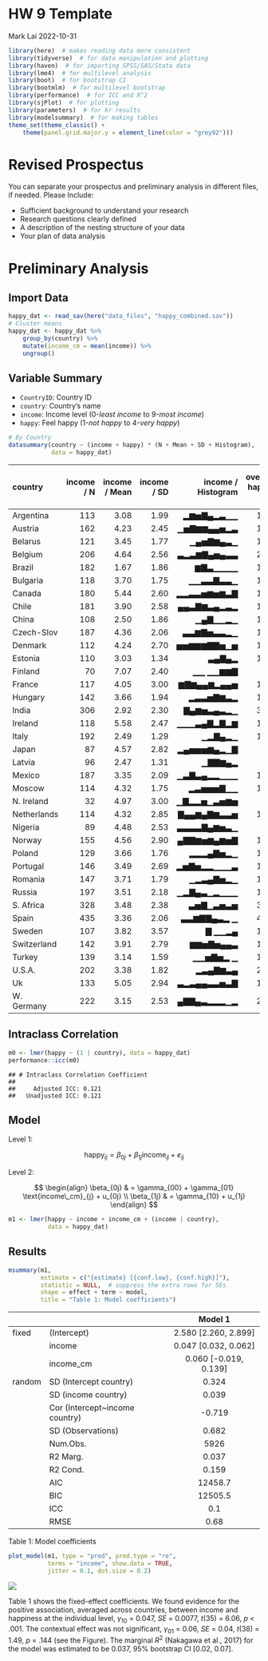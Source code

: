 HW 9 Template
================
Mark Lai
2022-10-31

``` r
library(here)  # makes reading data more consistent
library(tidyverse)  # for data manipulation and plotting
library(haven)  # for importing SPSS/SAS/Stata data
library(lme4)  # for multilevel analysis
library(boot)  # for bootstrap CI
library(bootmlm)  # for multilevel bootstrap
library(performance)  # for ICC and R^2
library(sjPlot)  # for plotting
library(parameters)  # for kr results
library(modelsummary)  # for making tables
theme_set(theme_classic() +
    theme(panel.grid.major.y = element_line(color = "grey92")))
```

# Revised Prospectus

You can separate your prospectus and preliminary analysis in different
files, if needed. Please Include:

- Sufficient background to understand your research
- Research questions clearly defined
- A description of the nesting structure of your data
- Your plan of data analysis

# Preliminary Analysis

## Import Data

``` r
happy_dat <- read_sav(here("data_files", "happy_combined.sav"))
# Cluster means
happy_dat <- happy_dat %>%
    group_by(country) %>%
    mutate(income_cm = mean(income)) %>%
    ungroup()
```

## Variable Summary

- `CountryID`: Country ID
- `country`: Country’s name
- `income`: Income level (0-*least income* to 9-*most income*)
- `happy`: Feel happy (1-*not happy* to 4-*very happy*)

``` r
# By Country
datasummary(country ~ (income + happy) * (N + Mean + SD + Histogram),
            data = happy_dat)
```

| country     | income / N | income / Mean | income / SD | income / Histogram | overall happy / N | overall happy / Mean | overall happy / SD | overall happy / Histogram |
|:------------|-----------:|--------------:|------------:|-------------------:|------------------:|---------------------:|-------------------:|--------------------------:|
| Argentina   |        113 |          3.08 |        1.99 |          ▂▆▅▇▄▂▃▁▁ |               113 |                 2.95 |               0.83 |                      ▁▃▇▄ |
| Austria     |        162 |          4.23 |        2.45 |         ▁▅▇▆▆▄▄▅▂▃ |               162 |                 3.25 |               0.66 |                       ▁▇▅ |
| Belarus     |        121 |          3.45 |        1.77 |           ▁▄▅▇▆▄▃▁ |               121 |                 2.53 |               0.61 |                        ▇▇ |
| Belgium     |        206 |          4.64 |        2.56 |         ▃▂▃▆▇▄▅▄▃▃ |               206 |                 3.31 |               0.62 |                       ▁▇▅ |
| Brazil      |        182 |          1.67 |        1.86 |            ▆▇▃▁▁▁▁ |               182 |                 2.98 |               0.66 |                       ▂▇▂ |
| Bulgaria    |        118 |          3.70 |        1.75 |           ▁▁▃▃▇▃▃▁ |               118 |                 2.45 |               0.82 |                      ▂▇▆▂ |
| Canada      |        180 |          5.44 |        2.60 |         ▂▂▃▃▅▆▅▆▃▇ |               180 |                 3.08 |               0.78 |                       ▃▇▅ |
| Chile       |        181 |          3.90 |        2.58 |         ▄▄▃▇▆▃▄▂▃▂ |               181 |                 2.99 |               0.82 |                      ▁▄▇▅ |
| China       |        108 |          2.50 |        1.86 |            ▁▄▇▁▁▂▁ |               108 |                 2.94 |               0.83 |                       ▅▇▅ |
| Czech-Slov  |        187 |          4.36 |        2.06 |          ▃▃▆▇▅▃▃▂▁ |               187 |                 2.68 |               0.64 |                       ▃▇▁ |
| Denmark     |        112 |          4.24 |        2.70 |         ▅▅▆▆▆▇▇▅▁▅ |               112 |                 3.38 |               0.57 |                       ▁▇▆ |
| Estonia     |        110 |          3.03 |        1.34 |              ▃▄▇▄▂ |               110 |                 2.59 |               0.67 |                       ▁▄▇ |
| Finland     |         70 |          7.07 |        2.40 |           ▁▁ ▁▁▆▆▇ |                70 |                 3.09 |               0.53 |                       ▁▇▂ |
| France      |        117 |          4.05 |        3.00 |         ▆▇▆▄▄▆▂▄▄▅ |               117 |                 3.17 |               0.67 |                       ▁▇▃ |
| Hungary     |        142 |          3.66 |        1.94 |           ▂▃▃▅▇▆▃▂ |               142 |                 2.63 |               0.89 |                      ▂▄▇▂ |
| India       |        306 |          2.92 |        2.30 |          ▇▄▆▅▃▄▃▂▁ |               306 |                 2.86 |               0.76 |                      ▁▃▇▂ |
| Ireland     |        118 |          5.58 |        2.47 |         ▁▁▁▃▄▇▂▇▂▆ |               118 |                 3.32 |               0.61 |                       ▁▇▅ |
| Italy       |        192 |          2.49 |        1.29 |             ▁▂▇▄▂▁ |               192 |                 2.98 |               0.57 |                       ▁▇▁ |
| Japan       |         87 |          4.57 |        2.82 |         ▂▄▅▅▅▆▄▂▁▇ |                87 |                 2.97 |               0.67 |                       ▂▇▂ |
| Latvia      |         96 |          2.47 |        1.31 |             ▁▇▇▆▄▂ |                96 |                 2.57 |               0.59 |                        ▅▇ |
| Mexico      |        187 |          3.35 |        2.09 |         ▁▃▇▃▄▂▂▁▁▁ |               187 |                 2.98 |               0.72 |                       ▄▇▄ |
| Moscow      |        114 |          4.32 |        1.75 |           ▂▃▅▅▅▇▁▁ |               114 |                 2.57 |               0.76 |                      ▁▅▇▁ |
| N. Ireland  |         32 |          4.97 |        3.00 |         ▁▇▂▂▅▁▃▅▆▅ |                32 |                 3.25 |               0.67 |                        ▇▄ |
| Netherlands |        114 |          4.32 |        2.85 |         ▇▄▄▆▄▇▆▃▃▅ |               114 |                 3.33 |               0.66 |                        ▇▅ |
| Nigeria     |         89 |          4.48 |        2.53 |         ▃▃▃▃▇▄▆▅▃▁ |                89 |                 3.09 |               0.87 |                       ▅▅▇ |
| Norway      |        155 |          4.56 |        2.90 |         ▄▇▇▆▅▆▄▆▅▇ |               155 |                 3.16 |               0.59 |                       ▁▇▃ |
| Poland      |        129 |          3.66 |        1.76 |           ▂▂▂▄▇▅▂▁ |               129 |                 3.00 |               0.48 |                       ▁▇▁ |
| Portugal    |        146 |          3.49 |        2.69 |         ▂▅▇▅▂▂▁▁▁▃ |               146 |                 2.79 |               0.69 |                       ▃▇▁ |
| Romania     |        147 |          3.71 |        1.79 |           ▁▂▃▄▇▅▂▁ |               147 |                 2.68 |               0.71 |                      ▁▄▇▁ |
| Russia      |        197 |          3.51 |        2.18 |         ▁▂▇▄▃▁▂▁▁▁ |               197 |                 2.56 |               0.68 |                       ▇▇▁ |
| S. Africa   |        328 |          3.48 |        2.38 |           ▃▅▇▁▃▅▃▅ |               328 |                 2.98 |               0.83 |                      ▁▃▇▄ |
| Spain       |        435 |          3.36 |        2.06 |         ▃▃▆▇▇▄▃▂ ▁ |               435 |                 3.06 |               0.65 |                       ▂▇▃ |
| Sweden      |        107 |          3.82 |        3.57 |             ▇ ▁▁▂▄ |               107 |                 3.29 |               0.55 |                       ▁▇▄ |
| Switzerland |        142 |          3.91 |        2.79 |           ▆▆▅▇▅▄▄▃ |               142 |                 3.28 |               0.58 |                       ▁▇▄ |
| Turkey      |        139 |          3.14 |        1.59 |           ▁▁▅▇▅▂ ▁ |               139 |                 3.06 |               0.86 |                      ▁▂▇▅ |
| U.S.A.      |        202 |          3.38 |        1.82 |            ▂▃▄▇▆▃▄ |               202 |                 3.29 |               0.67 |                       ▁▇▅ |
| Uk          |        133 |          5.05 |        2.94 |         ▃▂▃▄▄▃▃▅▃▇ |               133 |                 3.26 |               0.65 |                       ▁▇▅ |
| W. Germany  |        222 |          3.15 |        2.53 |         ▄▇▇▄▃▂▂▂▁▂ |               222 |                 3.00 |               0.59 |                       ▁▇▂ |

## Intraclass Correlation

``` r
m0 <- lmer(happy ~ (1 | country), data = happy_dat)
performance::icc(m0)
```

    ## # Intraclass Correlation Coefficient
    ## 
    ##     Adjusted ICC: 0.121
    ##   Unadjusted ICC: 0.121

## Model

Level 1:

$$\text{happy}_{ij} = \beta_{0j} + \beta_{1j} \text{income}_{ij} + e_{ij}$$

Level 2:

$$
  \begin{align}
    \beta_{0j} & = \gamma_{00} + \gamma_{01} \text{income\_cm}_{j} + u_{0j}     \\
    \beta_{1j} & = \gamma_{10} + u_{1j}
  \end{align}
$$

``` r
m1 <- lmer(happy ~ income + income_cm + (income | country),
           data = happy_dat)
```

## Results

``` r
msummary(m1,
         estimate = c("{estimate} [{conf.low}, {conf.high}]"),
         statistic = NULL,  # suppress the extra rows for SEs
         shape = effect + term ~ model,
         title = "Table 1: Model coefficients")
```

|        |                                 |         Model 1         |
|:-------|:--------------------------------|:-----------------------:|
| fixed  | (Intercept)                     | 2.580 \[2.260, 2.899\]  |
|        | income                          | 0.047 \[0.032, 0.062\]  |
|        | income_cm                       | 0.060 \[-0.019, 0.139\] |
| random | SD (Intercept country)          |          0.324          |
|        | SD (income country)             |          0.039          |
|        | Cor (Intercept\~income country) |         -0.719          |
|        | SD (Observations)               |          0.682          |
|        | Num.Obs.                        |          5926           |
|        | R2 Marg.                        |          0.037          |
|        | R2 Cond.                        |          0.159          |
|        | AIC                             |         12458.7         |
|        | BIC                             |         12505.5         |
|        | ICC                             |           0.1           |
|        | RMSE                            |          0.68           |

Table 1: Model coefficients

``` r
plot_model(m1, type = "pred", pred.type = "re",
           terms = "income", show.data = TRUE,
           jitter = 0.1, dot.size = 0.2)
```

![](hw9_template_files/figure-gfm/fig-m1-1.png)<!-- -->

Table 1 shows the fixed-effect coefficients. We found evidence for the
positive association, averaged across countries, between income and
happiness at the individual level, $\gamma_{10}$ = 0.047, *SE* = 0.0077,
*t*(35) = 6.06, *p* \< .001. The contextual effect was not significant,
$\gamma_{01}$ = 0.06, *SE* = 0.04, *t*(38) = 1.49, *p* = .144 (see the
Figure). The marginal $R^2$ (Nakagawa et al., 2017) for the model was
estimated to be 0.037, 95% bootstrap CI \[0.02, 0.07\].
